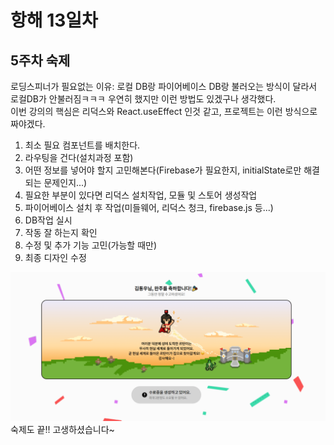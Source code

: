 # 항해 13일차

## 5주차 숙제  
로딩스피너가 필요없는 이유: 로컬 DB랑 파이어베이스 DB랑 불러오는 방식이 달라서 로컬DB가 안불러짐ㅋㅋㅋ 우연히 했지만 이런 방법도 있겠구나 생각했다.  
이번 강의의 핵심은 리덕스와 React.useEffect 인것 같고, 프로젝트는 이런 방식으로 짜야겠다.  
1. 최소 필요 컴포넌트를 배치한다.
2. 라우팅을 건다(설치과정 포함)  
3. 어떤 정보를 넣어야 할지 고민해본다(Firebase가 필요한지, initialState로만 해결되는 문제인지...)
4. 필요한 부분이 있다면 리덕스 설치작업, 모듈 및 스토어 생성작업
5. 파이어베이스 설치 후 작업(미들웨어, 리덕스 청크, firebase.js 등...)
6. DB작업 실시
7. 작동 잘 하는지 확인
8. 수정 및 추가 기능 고민(가능할 때만)
9. 최종 디자인 수정  

![기본주차 끝](/images/react_week5/react1_finish.PNG)  
숙제도 끝!! 고생하셨습니다~